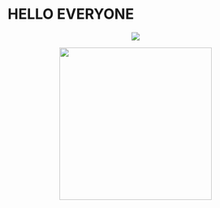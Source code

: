<!DOCTYPE html>
<html>
 <head>
  <h1> HELLO EVERYONE </h1>
  </head>
  <body>
   <p align="center">
  <img src=/>
</p>
   <p align="center">
<img src="https://i.pinimg.com/736x/8c/fb/3d/8cfb3da600bd39ea7a591608f3b3660d.jpg"   height="300px"
      width="300px" >
   </p>
  </body>
</html>
